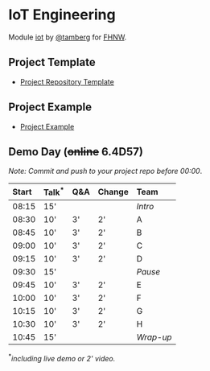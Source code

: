 # IoT Engineering
Module [iot](https://www.fhnw.ch/de/studium/module/9280188) by [@tamberg](https://twitter.com/tamberg) for [FHNW](https://www.fhnw.ch/).

## Project Template
- [Project Repository Template](../../../../fhnw-iot-project)

## Project Example
- [Project Example](https://github.com/tamberg/fhnw-iot-project-example)

## Demo Day (<s>online</s> 6.4D57)

*Note: Commit and push to your project repo before 00:00*.

Start|Talk<sup>*</sup>|Q&A|Change|Team
:---|:---|:---|:---|:---
08:15|15'|||_Intro_
08:30|10'|3'|2'|A
08:45|10'|3'|2'|B
09:00|10'|3'|2'|C
09:15|10'|3'|2'|D
09:30|15'|||_Pause_
09:45|10'|3'|2'|E
10:00|10'|3'|2'|F
10:15|10'|3'|2'|G
10:30|10'|3'|2'|H
10:45|15'|||_Wrap-up_

<sup>*</sup>*including live demo or 2' video.*
